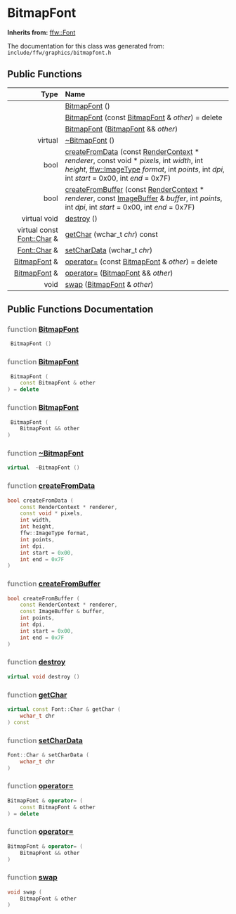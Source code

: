 BitmapFont
===================================


**Inherits from:** [ffw::Font](ffw_Font.html)

The documentation for this class was generated from: `include/ffw/graphics/bitmapfont.h`



## Public Functions

| Type | Name |
| -------: | :------- |
|   | [BitmapFont](#546cd6a8) ()  |
|   | [BitmapFont](#7530436b) (const [BitmapFont](ffw_BitmapFont.html) & _other_) = delete  |
|   | [BitmapFont](#adf8c444) ([BitmapFont](ffw_BitmapFont.html) && _other_)  |
|  virtual  | [~BitmapFont](#0ee20c93) ()  |
|  bool | [createFromData](#ba7618f3) (const [RenderContext](ffw_RenderContext.html) * _renderer_, const void * _pixels_, int _width_, int _height_, [ffw::ImageType](ffw.html#fa711f90) _format_, int _points_, int _dpi_, int _start_ = 0x00, int _end_ = 0x7F)  |
|  bool | [createFromBuffer](#e262df3e) (const [RenderContext](ffw_RenderContext.html) * _renderer_, const [ImageBuffer](ffw_ImageBuffer.html) & _buffer_, int _points_, int _dpi_, int _start_ = 0x00, int _end_ = 0x7F)  |
|  virtual void | [destroy](#26f48bba) ()  |
|  virtual const [Font::Char](ffw_Font_Char.html) & | [getChar](#ba912469) (wchar_t _chr_) const  |
|  [Font::Char](ffw_Font_Char.html) & | [setCharData](#f39e79f6) (wchar_t _chr_)  |
|  [BitmapFont](ffw_BitmapFont.html) & | [operator=](#19702695) (const [BitmapFont](ffw_BitmapFont.html) & _other_) = delete  |
|  [BitmapFont](ffw_BitmapFont.html) & | [operator=](#5aed97c9) ([BitmapFont](ffw_BitmapFont.html) && _other_)  |
|  void | [swap](#8a5925cd) ([BitmapFont](ffw_BitmapFont.html) & _other_)  |


## Public Functions Documentation

### <span style="opacity:0.5;">function</span> <a id="546cd6a8" href="#546cd6a8">BitmapFont</a>

```cpp
 BitmapFont () 
```



### <span style="opacity:0.5;">function</span> <a id="7530436b" href="#7530436b">BitmapFont</a>

```cpp
 BitmapFont (
    const BitmapFont & other
) = delete 
```



### <span style="opacity:0.5;">function</span> <a id="adf8c444" href="#adf8c444">BitmapFont</a>

```cpp
 BitmapFont (
    BitmapFont && other
) 
```



### <span style="opacity:0.5;">function</span> <a id="0ee20c93" href="#0ee20c93">~BitmapFont</a>

```cpp
virtual  ~BitmapFont () 
```



### <span style="opacity:0.5;">function</span> <a id="ba7618f3" href="#ba7618f3">createFromData</a>

```cpp
bool createFromData (
    const RenderContext * renderer,
    const void * pixels,
    int width,
    int height,
    ffw::ImageType format,
    int points,
    int dpi,
    int start = 0x00,
    int end = 0x7F
) 
```



### <span style="opacity:0.5;">function</span> <a id="e262df3e" href="#e262df3e">createFromBuffer</a>

```cpp
bool createFromBuffer (
    const RenderContext * renderer,
    const ImageBuffer & buffer,
    int points,
    int dpi,
    int start = 0x00,
    int end = 0x7F
) 
```



### <span style="opacity:0.5;">function</span> <a id="26f48bba" href="#26f48bba">destroy</a>

```cpp
virtual void destroy () 
```



### <span style="opacity:0.5;">function</span> <a id="ba912469" href="#ba912469">getChar</a>

```cpp
virtual const Font::Char & getChar (
    wchar_t chr
) const 
```



### <span style="opacity:0.5;">function</span> <a id="f39e79f6" href="#f39e79f6">setCharData</a>

```cpp
Font::Char & setCharData (
    wchar_t chr
) 
```



### <span style="opacity:0.5;">function</span> <a id="19702695" href="#19702695">operator=</a>

```cpp
BitmapFont & operator= (
    const BitmapFont & other
) = delete 
```



### <span style="opacity:0.5;">function</span> <a id="5aed97c9" href="#5aed97c9">operator=</a>

```cpp
BitmapFont & operator= (
    BitmapFont && other
) 
```



### <span style="opacity:0.5;">function</span> <a id="8a5925cd" href="#8a5925cd">swap</a>

```cpp
void swap (
    BitmapFont & other
) 
```





